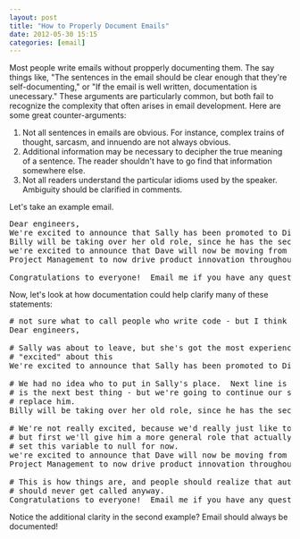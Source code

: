 ```yaml
---
layout: post
title: "How to Properly Document Emails"
date: 2012-05-30 15:15
categories: [email]
---
```

Most people write emails without propperly documenting them.  The say things like, "The sentences in the email should be clear enough that they're self-documenting," or "If the email is well written, documentation is unecessary."  These arguments are particularly common, but both fail to recognize the complexity that often arises in email development.  Here are some great counter-arguments:

1. Not all sentences in emails are obvious.  For instance, complex trains of thought, sarcasm, and innuendo are not always obvious.
1. Additional information may be necessary to decipher the true meaning of a sentence.  The reader shouldn't have to go find that information somewhere else.
1. Not all readers understand the particular idioms used by the speaker.  Ambiguity should be clarified in comments.

Let's take an example email.

<pre>
Dear engineers,
We're excited to announce that Sally has been promoted to Director of Project Management.
Billy will be taking over her old role, since he has the second most experience.  Furthermore, 
we're excited to announce that Dave will now be moving from his current position of Director of 
Project Management to now drive product innovation throughout the organization.

Congratulations to everyone!  Email me if you have any questions.
</pre>

Now, let's look at how documentation could help clarify many of these statements:

<pre>
# not sure what to call people who write code - but I think "engineers" is a good title
Dear engineers,

# Sally was about to leave, but she's got the most experience, so we have to be 
# "excited" about this
We're excited to announce that Sally has been promoted to Director of Project Management.

# We had no idea who to put in Sally's place.  Next line is necessary because Billy
# is the next best thing - but we're going to continue our search to find someone to
# replace him.
Billy will be taking over her old role, since he has the second most experience.  Furthermore, 

# We're not really excited, because we'd really just like to fire Dave.  We probably will,
# but first we'll give him a more general role that actually doesn't mean anything, so
# set this variable to null for now.
we're excited to announce that Dave will now be moving from his current position of Director of 
Project Management to now drive product innovation throughout the organization.

# This is how things are, and people should realize that automatically, so this line 
# should never get called anyway.
Congratulations to everyone!  Email me if you have any questions.
</pre>

Notice the additional clarity in the second example?  Email should always be documented!